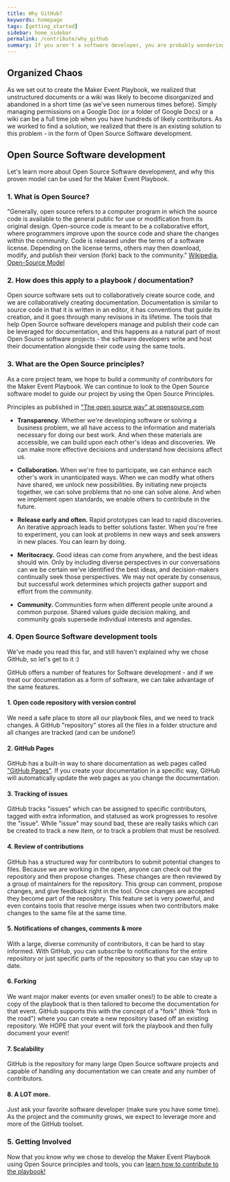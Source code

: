 ```yaml
---
title: Why GitHub?
keywords: homepage
tags: [getting_started]
sidebar: home_sidebar
permalink: /contribute/why_github
summary: If you aren't a software developer, you are probably wondering what this GitHub thing is all about. Stick around for a bit and let's talk about why we chose to create the Maker Event Playbook using Open Source Software principles.
---
```


## Organized Chaos
As we set out to create the Maker Event Playbook, we realized that unstructured documents or a wiki was likely to become disorganized and abandoned in a short time (as we've seen numerous times before). Simply managing permissions on a Google Doc (or a folder of Google Docs) or a wiki can be a full time job when you have hundreds of likely contributors. As we worked to find a solution, we realized that there is an existing solution to this problem - in the form of Open Source Software development.

## Open Source Software development
Let's learn more about Open Source Software development, and why this proven model can be used for the Maker Event Playbook.

### 1. What is Open Source?
"Generally, open source refers to a computer program in which the source code is available to the general public for use or modification from its original design. Open-source code is meant to be a collaborative effort, where programmers improve upon the source code and share the changes within the community. Code is released under the terms of a software license. Depending on the license terms, others may then download, modify, and publish their version (fork) back to the community." [Wikipedia, Open-Source Model](https://en.wikipedia.org/wiki/Open-source_model)

### 2. How does this apply to a playbook / documentation?
Open source software sets out to collaboratively create source code, and we are collaboratively creating documentation. Documentation is similar to source code in that it is written in an editor, it has conventions that guide its creation, and it goes through many revisions in its lifetime. The tools that help Open Source software developers manage and publish their code can be leveraged for documentation, and this happens as a natural part of most Open Source software projects - the software developers write and host their documentation alongside their code using the same tools.

### 3. What are the Open Source principles?
As a core project team, we hope to build a community of contributors for the Maker Event Playbook. We can continue to look to the Open Source software model to guide our project by using the Open Source Principles.

Principles as published in ["The open source way" at opensource.com](https://opensource.com/open-source-way)

* __Transparency.__ Whether we're developing software or solving a business problem, we all have access to the information and materials necessary for doing our best work. And when these materials are accessible, we can build upon each other's ideas and discoveries. We can make more effective decisions and understand how decisions affect us.

* __Collaboration.__ When we're free to participate, we can enhance each other's work in unanticipated ways. When we can modify what others have shared, we unlock new possibilities. By initiating new projects together, we can solve problems that no one can solve alone. And when we implement open standards, we enable others to contribute in the future.

* __Release early and often.__ Rapid prototypes can lead to rapid discoveries. An iterative approach leads to better solutions faster. When you're free to experiment, you can look at problems in new ways and seek answers in new places. You can learn by doing.

* __Meritocracy.__ Good ideas can come from anywhere, and the best ideas should win. Only by including diverse perspectives in our conversations can we be certain we've identified the best ideas, and decision-makers continually seek those perspectives. We may not operate by consensus, but successful work determines which projects gather support and effort from the community.

* __Community.__ Communities form when different people unite around a common purpose. Shared values guide decision making, and community goals supersede individual interests and agendas.

### 4. Open Source Software development tools
We've made you read this far, and still haven't explained why we chose GitHub, so let's get to it :)

GitHub offers a number of features for Software development - and if we treat our documentation as a form of software, we can take advantage of the same features.

#### 1. Open code repository with version control
We need a safe place to store all our playbook files, and we need to track changes. A GitHub "repository" stores all the files in a folder structure and all changes are tracked (and can be undone!)

#### 2. GitHub Pages
GitHub has a built-in way to share documentation as web pages called ["GitHub Pages"](https://pages.github.com/). If you create your documentation in a specific way, GitHub will automatically update the web pages as you change the documentation.

#### 3. Tracking of issues
GitHub tracks "issues" which can be assigned to specific contributors, tagged with extra information, and statused as work progresses to resolve the "issue". While "issue" may sound bad, these are really tasks which can be created to track a new item, or to track a problem that must be resolved.

#### 4. Review of contributions
GitHub has a structured way for contributors to submit potential changes to files. Because we are working in the open, anyone can check out the repository and then propose changes. These changes are then reviewed by a group of maintainers for the repository. This group can comment, propose changes, and give feedback right in the tool. Once changes are accepted they become part of the repository. This feature set is very powerful, and even contains tools that resolve merge issues when two contributors make changes to the same file at the same time.

#### 5. Notifications of changes, comments & more
With a large, diverse community of contributors, it can be hard to stay informed. With GitHub, you can subscribe to notifications for the entire repository or just specific parts of the repository so that you can stay up to date.

#### 6. Forking
We want major maker events (or even smaller ones!) to be able to create a copy of the playbook that is then tailored to become the documentation for that event. GitHub supports this with the concept of a "fork" (think "fork in the road") where you can create a new repository based off an existing repository. We HOPE that your event will fork the playbook and then fully document your event!

#### 7. Scalability
GitHub is the repository for many large Open Source software projects and capable of handling any documentation we can create and any number of contributors.

#### 8. A LOT more.
Just ask your favorite software developer (make sure you have some time). As the project and the community grows, we expect to leverage more and more of the GitHub toolset.

### 5. Getting Involved
Now that you know why we chose to develop the Maker Event Playbook using Open Source principles and tools, you can [learn how to contribute to the playbook!](contributing) 
